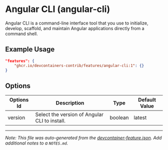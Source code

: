 
# Angular CLI (angular-cli)

Angular CLI is a command-line interface tool that you use to initialize, develop, scaffold, and maintain Angular applications directly from a command shell.

## Example Usage

```json
"features": {
    "ghcr.io/devcontainers-contrib/features/angular-cli:1": {}
}
```

## Options

| Options Id | Description | Type | Default Value |
|-----|-----|-----|-----|
| version | Select the version of Angular CLI to install. | boolean | latest |



---

_Note: This file was auto-generated from the [devcontainer-feature.json](https://github.com/devcontainers-contrib/features/blob/main/src/angular-cli/devcontainer-feature.json).  Add additional notes to a `NOTES.md`._
